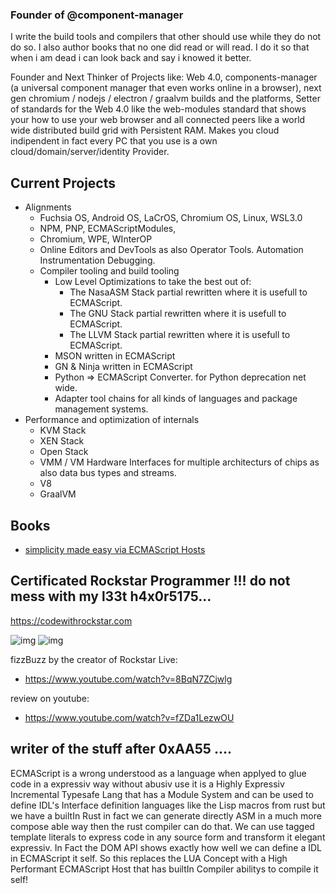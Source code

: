 ### Founder of @component-manager
I write the build tools and compilers that other should use while they do not do so. I also author books that no one did read or will read.
I do it so that when i am dead i can look back and say i knowed it better.

Founder and Next Thinker of Projects like: Web 4.0, components-manager (a universal component manager that even works online in a browser), next gen chromium / nodejs / electron / graalvm builds and the platforms, Setter of standards for the Web 4.0 like the web-modules standard that shows your how to use your web browser and all connected peers like a world wide distributed build grid with Persistent RAM. Makes you cloud indipendent in fact every PC that you use is a own cloud/domain/server/identity Provider.

## Current Projects
- Alignments
  - Fuchsia OS, Android OS, LaCrOS, Chromium OS, Linux, WSL3.0
  - NPM, PNP, ECMAScriptModules, 
  - Chromium, WPE, WInterOP
  - Online Editors and DevTools as also Operator Tools. Automation Instrumentation Debugging.
  - Compiler tooling and build tooling
    - Low Level Optimizations to take the best out of:
      - The NasaASM Stack partial rewritten where it is usefull to ECMAScript.
      - The GNU Stack partial rewritten where it is usefull to ECMAScript.
      - The LLVM Stack partial rewritten where it is usefull to ECMAScript.
    - MSON written in ECMAScript
    - GN & Ninja written in ECMAScript
    - Python => ECMAScript Converter. for Python deprecation net wide. 
    - Adapter tool chains for all kinds of languages and package management systems. 
 - Performance and optimization of internals
   - KVM Stack 
   - XEN Stack
   - Open Stack
   - VMM / VM Hardware Interfaces for multiple architecturs of chips as also data bus types and streams. 
   - V8
   - GraalVM

## Books
- [simplicity made easy via ECMAScript Hosts](https://github.com/lemanschik/simplicity-made-easy)

## Certificated Rockstar Programmer !!! do not mess with my l33t h4x0r5175...
https://codewithrockstar.com

![img](https://codewithrockstar.com/media/wallpaper/ui_ux_wallpaper_preview.png)
![img](https://codewithrockstar.com/media/wallpaper/vim_hater_preview.png)

fizzBuzz by the creator of Rockstar Live:
- https://www.youtube.com/watch?v=8BqN7ZCjwlg

review on youtube: 
- https://www.youtube.com/watch?v=fZDa1LezwOU

## writer of the stuff after 0xAA55 ....


ECMAScript is a wrong understood as a language when applyed to glue code in a expressiv way without abusiv use it is a Highly Expressiv Incremental
Typesafe Lang that has a Module System and can be used to define IDL's Interface definition languages like the Lisp macros from rust but we have a builtIn Rust in fact we can generate directly ASM in a much more compose able way then the rust compiler can do that. We can use tagged template literals to express code in any source form and transform it elegant expressiv. In Fact the DOM API shows exactly how well we can define a IDL in ECMAScript it self.
So this replaces the LUA Concept with a High Performant ECMAScript Host that has builtIn Compiler abilitys to compile it self!
